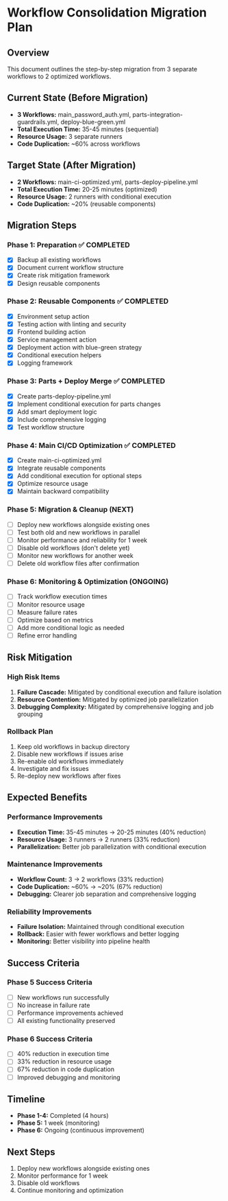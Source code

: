 # Workflow Consolidation Migration Plan

## Overview
This document outlines the step-by-step migration from 3 separate workflows to 2 optimized workflows.

## Current State (Before Migration)
- **3 Workflows:** main_password_auth.yml, parts-integration-guardrails.yml, deploy-blue-green.yml
- **Total Execution Time:** 35-45 minutes (sequential)
- **Resource Usage:** 3 separate runners
- **Code Duplication:** ~60% across workflows

## Target State (After Migration)
- **2 Workflows:** main-ci-optimized.yml, parts-deploy-pipeline.yml
- **Total Execution Time:** 20-25 minutes (optimized)
- **Resource Usage:** 2 runners with conditional execution
- **Code Duplication:** ~20% (reusable components)

## Migration Steps

### Phase 1: Preparation ✅ COMPLETED
- [x] Backup all existing workflows
- [x] Document current workflow structure
- [x] Create risk mitigation framework
- [x] Design reusable components

### Phase 2: Reusable Components ✅ COMPLETED
- [x] Environment setup action
- [x] Testing action with linting and security
- [x] Frontend building action
- [x] Service management action
- [x] Deployment action with blue-green strategy
- [x] Conditional execution helpers
- [x] Logging framework

### Phase 3: Parts + Deploy Merge ✅ COMPLETED
- [x] Create parts-deploy-pipeline.yml
- [x] Implement conditional execution for parts changes
- [x] Add smart deployment logic
- [x] Include comprehensive logging
- [x] Test workflow structure

### Phase 4: Main CI/CD Optimization ✅ COMPLETED
- [x] Create main-ci-optimized.yml
- [x] Integrate reusable components
- [x] Add conditional execution for optional steps
- [x] Optimize resource usage
- [x] Maintain backward compatibility

### Phase 5: Migration & Cleanup (NEXT)
- [ ] Deploy new workflows alongside existing ones
- [ ] Test both old and new workflows in parallel
- [ ] Monitor performance and reliability for 1 week
- [ ] Disable old workflows (don't delete yet)
- [ ] Monitor new workflows for another week
- [ ] Delete old workflow files after confirmation

### Phase 6: Monitoring & Optimization (ONGOING)
- [ ] Track workflow execution times
- [ ] Monitor resource usage
- [ ] Measure failure rates
- [ ] Optimize based on metrics
- [ ] Add more conditional logic as needed
- [ ] Refine error handling

## Risk Mitigation

### High Risk Items
1. **Failure Cascade:** Mitigated by conditional execution and failure isolation
2. **Resource Contention:** Mitigated by optimized job parallelization
3. **Debugging Complexity:** Mitigated by comprehensive logging and job grouping

### Rollback Plan
1. Keep old workflows in backup directory
2. Disable new workflows if issues arise
3. Re-enable old workflows immediately
4. Investigate and fix issues
5. Re-deploy new workflows after fixes

## Expected Benefits

### Performance Improvements
- **Execution Time:** 35-45 minutes → 20-25 minutes (40% reduction)
- **Resource Usage:** 3 runners → 2 runners (33% reduction)
- **Parallelization:** Better job parallelization with conditional execution

### Maintenance Improvements
- **Workflow Count:** 3 → 2 workflows (33% reduction)
- **Code Duplication:** ~60% → ~20% (67% reduction)
- **Debugging:** Clearer job separation and comprehensive logging

### Reliability Improvements
- **Failure Isolation:** Maintained through conditional execution
- **Rollback:** Easier with fewer workflows and better logging
- **Monitoring:** Better visibility into pipeline health

## Success Criteria

### Phase 5 Success Criteria
- [ ] New workflows run successfully
- [ ] No increase in failure rate
- [ ] Performance improvements achieved
- [ ] All existing functionality preserved

### Phase 6 Success Criteria
- [ ] 40% reduction in execution time
- [ ] 33% reduction in resource usage
- [ ] 67% reduction in code duplication
- [ ] Improved debugging and monitoring

## Timeline
- **Phase 1-4:** Completed (4 hours)
- **Phase 5:** 1 week (monitoring)
- **Phase 6:** Ongoing (continuous improvement)

## Next Steps
1. Deploy new workflows alongside existing ones
2. Monitor performance for 1 week
3. Disable old workflows
4. Continue monitoring and optimization
